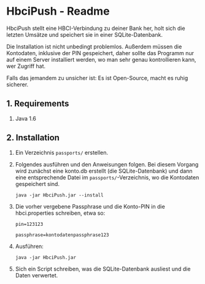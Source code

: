 # HbciPush - Readme

HbciPush stellt eine HBCI-Verbindung zu deiner Bank her, holt sich die letzten
Umsätze und speichert sie in einer SQLite-Datenbank.

Die Installation ist nicht unbedingt problemlos. Außerdem müssen die Kontodaten,
inklusive der PIN gespeichert, daher sollte das Programm nur auf einem Server
installiert werden, wo man sehr genau kontrollieren kann, wer Zugriff hat.

Falls das jemandem zu unsicher ist: Es ist Open-Source, macht es ruhig sicherer.

## 1. Requirements

1. Java 1.6
    
## 2. Installation

1. Ein Verzeichnis `passports/` erstellen.
2. Folgendes ausführen und den Anweisungen folgen. Bei diesem Vorgang wird zunächst eine konto.db erstellt (die SQLite-Datenbank) und dann eine entsprechende Datei im `passports/`-Verzeichnis, wo die Kontodaten gespeichert sind.

   `java -jar HbciPush.jar --install`
    
3. Die vorher vergebene Passphrase und die Konto-PIN  in die hbci.properties schreiben, etwa so:

    `pin=123123`
    
    `passphrase=kontodatenpassphrase123`

4. Ausführen: 

    `java -jar HbciPush.jar`

5. Sich ein Script schreiben, was die SQLite-Datenbank ausliest und die Daten verwertet.